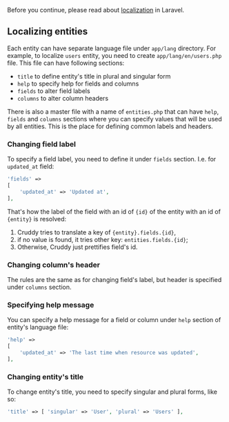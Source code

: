 Before you continue, please read about [localization](http://laravel.com/docs/localization) in Laravel.

## Localizing entities

Each entity can have separate language file under `app/lang` directory. For example, to localize `users` entity, you need to create `app/lang/en/users.php` file. This file can have following sections:

* `title` to define entity's title in plural and singular form
* `help` to specify help for fields and columns
* `fields` to alter field labels
* `columns` to alter column headers

There is also a master file with a name of `entities.php` that can have `help`, `fields` and `columns` sections where you can specify values that will be used by all entities. This is the place for defining common labels and headers.

### Changing field label

To specify a field label, you need to define it under `fields` section. I.e. for `updated_at` field:

```php
'fields' =>
[
    'updated_at' => 'Updated at',
],
```

That's how the label of the field with an id of `{id}` of the entity with an id of `{entity}` is resolved:

1. Cruddy tries to translate a key of `{entity}.fields.{id}`,
2. if no value is found, it tries other key: `entities.fields.{id}`;
3. Otherwise, Cruddy just prettifies field's id.

### Changing column's header

The rules are the same as for changing field's label, but header is specified under `columns` section.

### Specifying help message

You can specify a help message for a field or column under `help` section of entity's language file:

```php
'help' =>
[
    'updated_at' => 'The last time when resource was updated',
],
```

### Changing entity's title

To change entity's title, you need to specify singular and plural forms, like so:

```php
'title' => [ 'singular' => 'User', 'plural' => 'Users' ],
```